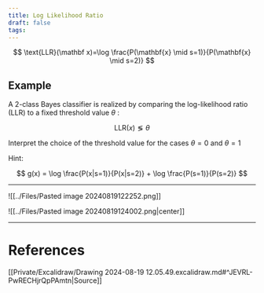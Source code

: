 ```yaml
---
title: Log Likelihood Ratio
draft: false
tags:
---
```

 
$$
\text{LLR}(\mathbf x)=\log \frac{P(\mathbf{x} \mid s=1)}{P(\mathbf{x} \mid s=2)}
$$


## Example
A 2-class Bayes classifier is realized by comparing the log-likelihood ratio (LLR) to a fixed threshold value $\theta$ :

$$
\text{LLR}(x) \lessgtr \theta
$$

Interpret the choice of the threshold value for the cases $\theta = 0$ and $\theta = 1$  

Hint:

$$
g(x) = \log \frac{P(x|s=1)}{P(x|s=2)} + \log \frac{P(s=1)}{P(s=2)}
$$


---

![[../Files/Pasted image 20240819122252.png]]

![[../Files/Pasted image 20240819124002.png|center]]


---
# References
[[Private/Excalidraw/Drawing 2024-08-19 12.05.49.excalidraw.md#^JEVRL-PwRECHjrQpPAmtn|Source]]